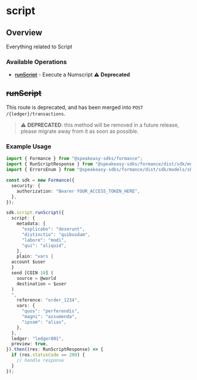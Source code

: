 # script

## Overview

Everything related to Script

### Available Operations

* [~~runScript~~](#runscript) - Execute a Numscript :warning: **Deprecated**

## ~~runScript~~

This route is deprecated, and has been merged into `POST /{ledger}/transactions`.


> :warning: **DEPRECATED**: this method will be removed in a future release, please migrate away from it as soon as possible.

### Example Usage

```typescript
import { Formance } from "@speakeasy-sdks/formance";
import { RunScriptResponse } from "@speakeasy-sdks/formance/dist/sdk/models/operations";
import { ErrorsEnum } from "@speakeasy-sdks/formance/dist/sdk/models/shared";

const sdk = new Formance({
  security: {
    authorization: "Bearer YOUR_ACCESS_TOKEN_HERE",
  },
});

sdk.script.runScript({
  script: {
    metadata: {
      "explicabo": "deserunt",
      "distinctio": "quibusdam",
      "labore": "modi",
      "qui": "aliquid",
    },
    plain: "vars {
  account $user
  }
  send [COIN 10] (
  	source = @world
  	destination = $user
  )
  ",
    reference: "order_1234",
    vars: {
      "quos": "perferendis",
      "magni": "assumenda",
      "ipsam": "alias",
    },
  },
  ledger: "ledger001",
  preview: true,
}).then((res: RunScriptResponse) => {
  if (res.statusCode == 200) {
    // handle response
  }
});
```
